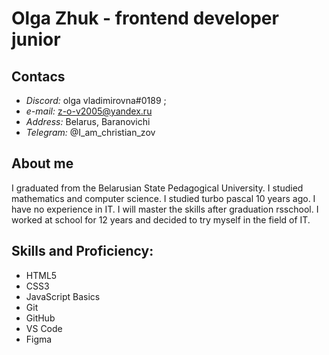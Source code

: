 # Olga Zhuk - frontend developer junior

## **Contacs**
* *Discord:* olga vladimirovna#0189 ; 
* *e-mail:* z-o-v2005@yandex.ru 
* *Address:* Belarus, Baranovichi 
* *Telegram:* @I_am_christian_zov

## **About me**
I graduated from the Belarusian State Pedagogical University. I studied mathematics and computer science.
I studied turbo pascal 10 years ago. I have no experience in IT. I will master the skills after graduation rsschool. I worked at school for 12 years and decided to try myself in the field of IT.
## **Skills and Proficiency:**
* HTML5
* CSS3 
* JavaScript Basics 
* Git
* GitHub 
* VS Code
* Figma